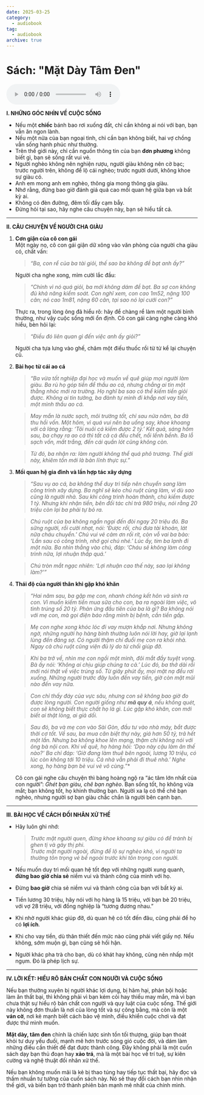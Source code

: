 ```yaml
---
date: 2025-03-25
category:
  - audiobook
tag:
  - audiobook
archive: true
---
```


# Sách: "Mặt Dày Tâm Đen"

<audio controls>
  <source src="/blog/media/matdaytamden.mp3" type="audio/mpeg">
  Trình duyệt của bạn không hỗ trợ phần tử audio.
</audio>

**I. NHỮNG GÓC NHÌN VỀ CUỘC SỐNG**

- Nếu một **chiếc** bánh bao rơi xuống đất, chỉ cần không ai nói với bạn, bạn vẫn ăn ngon lành.
- Nếu một nửa của bạn ngoại tình, chỉ cần bạn không biết, hai vợ chồng vẫn sống hạnh phúc như thường.
- Trên thế giới này, chỉ cần nguồn thông tin của bạn **đơn phương** không biết gì, bạn sẽ sống rất vui vẻ.
- Người nghèo không nên nghiện rượu, người giàu không nên cờ bạc; trước người trên, không để lộ cái nghèo; trước người dưới, không khoe sự giàu có.
- Anh em mong anh em nghèo, thông gia mong thông gia giàu.
- Nhớ rằng, đừng bao giờ đánh giá quá cao mối quan hệ giữa bạn và bất kỳ ai.
- Không có đèn đường, đêm tối đầy cạm bẫy.
- Đừng hỏi tại sao, hãy nghe câu chuyện này, bạn sẽ hiểu tất cả.

---

**II. CÂU CHUYỆN VỀ NGƯỜI CHA GIÀU**

1. **Cơn giận của cô con gái**  
   Một ngày nọ, cô con gái giận dữ xông vào văn phòng của người cha giàu có, chất vấn:

   > _“Ba, con rể của ba tài giỏi, thế sao ba không đề bạt anh ấy?”_

   Người cha nghe xong, mỉm cười lắc đầu:

   > _“Chính vì nó quá giỏi, ba mới không dám đề bạt. Ba sợ con không đủ khả năng kiểm soát. Con nghĩ xem, con cao 1m52, nặng 100 cân; nó cao 1m81, nặng 60 cân, tại sao nó lại cưới con?”_

   Thực ra, trong lòng ông đã hiểu rõ: hãy để chàng rể làm một người bình thường, như vậy cuộc sống mới ổn định. Cô con gái càng nghe càng khó hiểu, bèn hỏi lại:

   > _“Điều đó liên quan gì đến việc anh ấy giỏi?”_

   Người cha tựa lưng vào ghế, châm một điếu thuốc rồi từ từ kể lại chuyện cũ.

2. **Bài học từ cái ao cá**

   > _“Ba vừa tốt nghiệp đại học và muốn về quê giúp mọi người làm giàu. Ba rủ họ góp tiền để thầu ao cá, nhưng chẳng ai tin một thằng nhóc mới ra trường. Họ nghĩ ba sao có thể kiếm tiền giỏi được. Không ai tin tưởng, ba đành tự mình đi khắp nơi vay tiền, một mình thầu ao cá._

   > _May mắn là nước sạch, môi trường tốt, chỉ sau nửa năm, ba đã thu hồi vốn. Một hôm, vì quá vui nên ba uống say, khoe khoang với cả làng rằng: ‘Tôi nuôi cá kiếm được 2 tỷ.’ Kết quả, sáng hôm sau, ba chạy ra ao cá thì tất cả cá đều chết, nổi lềnh bềnh. Ba lỗ sạch vốn, mất trắng, đến cái quần lót cũng không còn._

   > _Từ đó, ba nhận ra: làm người không thể quá phô trương. Thế giới này, khiêm tốn mới là bản lĩnh thực sự.”_

3. **Mối quan hệ gia đình và lần hợp tác xây dựng**

   > _“Sau vụ ao cá, ba không thể duy trì tiếp nên chuyển sang làm công trình xây dựng. Ba nghĩ sẽ kéo chú ruột cùng làm, vì dù sao cũng là người nhà. Sau khi công trình hoàn thành, chú kiếm được 1 tỷ. Nhưng khi nhận tiền, bên đối tác chỉ trả 980 triệu, nói rằng 20 triệu còn lại ba phải tự bỏ ra._

   > _Chú ruột của ba không ngần ngại đến đòi ngay 20 triệu đó. Ba sững người, rồi cười nhạt, nói: ‘Được rồi, chú đưa tài khoản, lát nữa cháu chuyển.’ Chú vui vẻ cảm ơn rối rít, còn vỗ vai ba bảo: ‘Lần sau có công trình, nhớ gọi chú nhé.’ Lúc ấy, tim ba lạnh đi một nửa. Ba nhìn thẳng vào chú, đáp: ‘Cháu sẽ không làm công trình nữa, lợi nhuận thấp quá.’_

   > _Chú tròn mắt ngạc nhiên: ‘Lợi nhuận cao thế này, sao lại không làm?’”_

4. **Thái độ của người thân khi gặp khó khăn**

   > _“Hai năm sau, ba gặp mẹ con, nhanh chóng kết hôn và sinh ra con. Vì muốn kiếm tiền mua sữa cho con, ba ra ngoài làm việc, vô tình trúng số 20 tỷ. Phản ứng đầu tiên của ba là gì? Ba không nói với mẹ con, mà gọi điện báo rằng mình bị bệnh, cần tiền gấp._

   > _Mẹ con nghe xong khóc lóc đi vay mượn khắp nơi. Nhưng không ngờ, những người họ hàng bình thường luôn nói lời hay, giờ lại lạnh lùng đến đáng sợ. Có người thậm chí đuổi mẹ con ra khỏi nhà. Ngay cả chú ruột cũng viện đủ lý do từ chối giúp đỡ._

   > _Khi ba trở về, nhìn mẹ con ngồi một mình, đôi mắt đầy tuyệt vọng. Bà ấy nói: ‘Không ai chịu giúp chúng ta cả.’ Lúc đó, ba thở dài rồi mới nói thật về việc trúng số. Từ giây phút ấy, mọi mặt nạ đều rơi xuống. Những người trước đây luôn đến vay tiền, giờ còn mặt mũi nào đến vay nữa._

   > _Con chỉ thấy đáy của vực sâu, nhưng con sẽ không bao giờ đo được lòng người. Con người giống như_ **_mã quy á_**, _nếu không quét, con sẽ không biết thực chất họ là gì. Lúc gặp khó khăn, con mới biết ai thật lòng, ai giả dối._

   > _Sau đó, ba và mẹ con vào Sài Gòn, đầu tư vào nhà máy, bắt được thời cơ tốt. Về sau, ba mua căn biệt thự này, giá hơn 50 tỷ, trả hết một lần. Nhưng ba không khoe lên mạng, thậm chí không nói với ông bà nội con. Khi về quê, họ hàng hỏi: ‘Dạo này cậu làm ăn thế nào?’ Ba chỉ đáp: ‘Giờ đang làm thuê bên ngoài, lương 10 triệu, có lúc còn không tới 10 triệu. Cả nhà vẫn phải đi thuê nhà.’ Nghe xong, họ hàng bạn bè vui vẻ vô cùng._”\*

   Cô con gái nghe câu chuyện thì bàng hoàng ngộ ra “ác tâm lớn nhất của con người”: _Ghét bạn giàu, chê bạn nghèo_. Bạn sống tốt, họ không vừa mắt; bạn không tốt, họ khinh thường bạn. Người xa lạ có thể chê bạn nghèo, nhưng người sợ bạn giàu chắc chắn là người bên cạnh bạn.

---

**III. BÀI HỌC VỀ CÁCH ĐỐI NHÂN XỬ THẾ**

- Hãy luôn ghi nhớ:

  > _Trước mặt người quen, đừng khoe khoang sự giàu có để tránh bị ghen tị và gây thị phi.  
  > Trước mặt người ngoài, đừng để lộ sự nghèo khó, vì người ta thường tôn trọng vẻ bề ngoài trước khi tôn trọng con người._

- Nếu muốn duy trì mối quan hệ tốt đẹp với những người xung quanh, **đừng bao giờ chia sẻ** niềm vui và thành công của mình với họ.
- Đừng **bao giờ** chia sẻ niềm vui và thành công của bạn với bất kỳ ai.
- Tiền lương 30 triệu, hãy nói với họ hàng là 15 triệu, với bạn bè 20 triệu, với vợ 28 triệu, với đồng nghiệp là “tương đương nhau.”
- Khi nhờ người khác giúp đỡ, dù quan hệ có tốt đến đâu, cũng phải để họ có **lợi ích**.
- Khi cho vay tiền, dù thân thiết đến mức nào cũng phải viết giấy nợ. Nếu không, sớm muộn gì, bạn cũng sẽ hối hận.
- Người khác pha trà cho bạn, dù có khát hay không, cũng nên nhấp một ngụm. Đó là phép lịch sự.

---

**IV. LỜI KẾT: HIỂU RÕ BẢN CHẤT CON NGƯỜI VÀ CUỘC SỐNG**

Nếu bạn thường xuyên bị người khác lợi dụng, bị hãm hại, phản bội hoặc làm ăn thất bại, thì không phải vì bạn kém cỏi hay thiếu may mắn, mà vì bạn chưa thật sự hiểu rõ bản chất con người và quy luật của cuộc sống. Thế giới này không đơn thuần là nơi của lòng tốt và sự công bằng, mà còn là một **ván cờ**, nơi kẻ mạnh biết cách bảo vệ mình, điều khiển cuộc chơi và đạt được thứ mình muốn.

**Mặt dày, tâm đen** chính là chiến lược sinh tồn tối thượng, giúp bạn thoát khỏi tư duy yếu đuối, mạnh mẽ hơn trước sóng gió cuộc đời, và dám làm những điều cần thiết để đạt được thành công. Đây không phải là một cuốn sách dạy bạn thủ đoạn hay **xảo trá**, mà là một bài học về trí tuệ, sự kiên cường và nghệ thuật đối nhân xử thế.

Nếu bạn không muốn mãi là kẻ bị thao túng hay tiếp tục thất bại, hãy đọc và thấm nhuần tư tưởng của cuốn sách này. Nó sẽ thay đổi cách bạn nhìn nhận thế giới, và biến bạn trở thành phiên bản mạnh mẽ nhất của chính mình.
